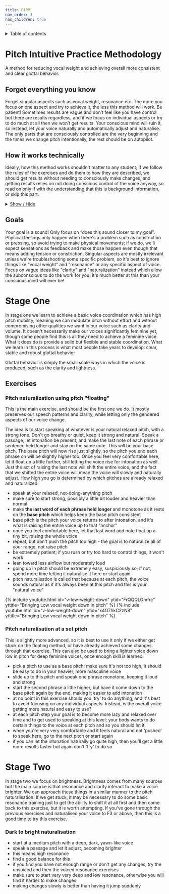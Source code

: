 ```yaml
---
title: PIPM
nav_order: 3
has_children: true
---
```

<details closed markdown="block">
  <summary>
    Table of contents
  </summary>
{: .text-delta }
1. TOC
{:toc}
</details>

# Pitch Intuitive Practice Methodology
A method for reducing vocal weight and achieving overall more consistent and clear glottal behavior.

## Forget everything you know
Forget singular aspects such as vocal weight, resonance etc. The more you focus on one aspect and try to achieve it, the less this method will work. Be patient! Sometimes results are vague and don’t feel like you have control but there are results regardless, and if we focus on individual aspects or try to do much at all then we won’t get results. Your conscious mind will ruin it, so instead, let your voice naturally and automatically adjust and naturalise. The only parts that are consciously controlled are the very beginning and the times we change pitch intentionally, the rest should be on autopilot.

## How it works technically
Ideally, how this method works shouldn't matter to any student; if we follow the rules of the exercises and do them to how they are described, we should get results without needing to consciously make changes, and getting results relies on not doing conscious control of the voice anyway, so read on only if with the understanding that this is background information, or skip this part:
<details closed markdown="block">
<summary>
<u>Show / Hide</u>
</summary>
How it works is fairly simple. Our voices have certain conflations, meaning when you try to do X, you do Y as well. Sometimes these conflations are harmful, but sometimes they represent a natural balance of sorts. Pitch happens to be conflated positively with almost every aspect of voice feminization to a small degree, and our ability to modulate pitch without effort and without compromising other aspects represents a substantial portion of the skills and behaviors needed for voice feminisation and general vocal ability. The skills that are possible to learn through these methods can represent what normally takes years to develop through day to day practice.

These skills once learned are useful at any pitch, meaning we can also achieve lower pitches while maintaining the feminine characteristics and other general skills we learned through these methods. It's important to note that pitch itself is mostly irrelevant to the "quality" or the gender of the voice. Instead it is a powerful tool to be used to make the changes we want. The goal is not to 'raise pitch', but to improve the voice at every pitch. Eventually, we might gain the skills needed to semi-consciously modify vocal weight, but this takes a very large amount of practice.
</details>

## Goals
Your goal is a sound! Only focus on “does this sound closer to my goal”. Physical feelings only happen when there's a problem such as constriction or pressing, so avoid trying to make physical movements; if we do, we'll expect sensations as feedback and make those happen even though that means adding tension or constriction. Singular aspects are mostly irrelevant unless we're troubleshooting some specific problem, so it's best to ignore things like "vocal weight" and "resonance" or any specific aspect of voice. Focus on vague ideas like "clarity" and "naturalization" instead which allow the subconscious to do the work for you. It's much better at this than your conscious mind will ever be!




# Stage One
In stage one we learn to achieve a basic voice coordination which has high pitch mobility, meaning we can modulate pitch without effort and without compromising other qualities we want in our voice such as clarity and volume. It doesn't necessarily make our voices significantly feminine yet, though some people find this is all they need to achieve a feminine voice. What it does do is provide a solid but flexible and stable coordination. What we learn in this process is what most people take years to develop: clear, stable and robust glottal behavior

Glottal behavior is simply the small scale ways in which the voice is produced, such as the clarity and lightness.


## Exercises

### Pitch naturalization using pitch "floating"
This is the main exercise, and should be the first one we do. It mostly preserves our speech patterns and clarity, while letting only the gendered aspects of our voice change.

The idea is to start speaking at whatever is your natural relaxed pitch, with a strong tone. Don't go breathy or quiet, keep it strong and natural. Speak a passage; let intonation be present, and make the last note of each phrase or sentence held longer and stay on the same note. This will be your base pitch. The base pitch will now rise just slightly, so the pitch you end each phrase on will be slightly higher too. Once you feel very comfortable here, let it float up a little further, still letting the voice rise for intonation as well. Just the act of raising the last note will shift the entire voice, and the fact that we shifted the entire voice will mean the voice will slowly and naturally adjust. How high you go is determined by which pitches are already relaxed and naturalized.
- speak at your relaxed, not-doing-anything pitch
- make sure to start strong, possibly a little bit louder and heavier than normal
- make **the last word of each phrase held longer** and monotone as it rests on the **base pitch** which helps keep the base pitch consistent
- base pitch is the pitch your voice returns to after intonation, and it's what is raising the entire voice up to that "anchor"
- once you feel comfortable here, let that last word and note float up a tiny bit, raising the whole voice
- repeat, but don't push the pitch too high - the goal is to naturalize all of your range, not raise pitch
- be extremely patient; if you rush or try too hard to control things, it won't work
- lean toward less airflow but moderately loud
- going up in pitch should be extremely easy, suspiciously so; if not, spend more time letting it naturalise it here or start again
- pitch naturalisation is called that because at each pitch, the voice sounds natural as if it's always been at this pitch and this is your "natural voice"

{% include youtube.html id="v-low-weight-down" ytid="FrQQQLOmfrc" yttitle="Bringing Low vocal weight down in pitch" %}
{% include youtube.html id="v-low-weight-down" ytid="x4O7hkC2zN8" yttitle="Bringing Low vocal weight down in pitch" %}

### Pitch naturalisation at a set pitch
This is slightly more advanced, so it is best to use it only if we either get stuck on the floating method, or have already achieved some changes through that exercise. This can also be used to bring a lighter voice down low in pitch for deep feminine voices, once enough skill is learned.
- pick a pitch to use as a base pitch; make sure it's not too high, it should be easy to do in your heavier, more masculine voice
- slide up to this pitch and speak one phrase monotone, keeping it loud and strong
- start the second phrase a little higher, but have it come down to the base pitch again by the end, making it easier to add intonation
- at no point in this exercise should you 'try' to do anything, and it's best to avoid focusing on any individual aspects. Instead, is the overall voice getting more natural and easy to use?
- at each pitch step your goal is to become more lazy and relaxed over time and to get used to speaking at this level; your body wants to do certain things to the voice at each pitch and so you should let it.
- when you're very very comfortable and it feels natural and not 'pushed' to speak here, go to the next pitch or start again
- if you can let the intonation naturally go quite high, then you'll get a little more results faster but again don't 'try' to do so


# Stage Two
In stage two we focus on brightness. Brightness comes from many sources but the main source is that resonance and clarity interact to make a voice brighter. We can approach these things in a similar manner to the pitch naturalisation. If we get stuck, it may be necessary to do some basic resonance training just to get the ability to shift it at all first and then come back to this exercise, but it is worth attempting. If you've gone through the previous exercises and naturalised your voice to F3 or above, then this is a good time to try this exercise.
### Dark to bright naturalisation
- start at a medium pitch with a deep, dark, yawn-like voice
- speak a passage and let it adjust, becoming brighter
- this means high resonance
- find a good balance for this
- if you find you have not enough range or don't get any changes, try the unvoiced and then the voiced resonance exercises
- make sure to start very very deep and low resonance, otherwise you will find it harder to make changes
- making changes slowly is better than having it jump suddenly